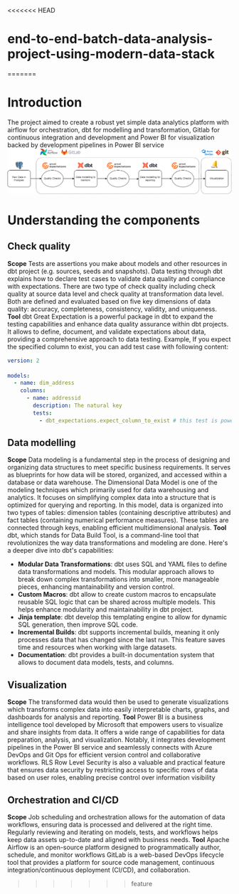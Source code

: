 <<<<<<< HEAD
# end-to-end-batch-data-analysis-project-using-modern-data-stack
=======
# Introduction
The project aimed to create a robust yet simple data analytics platform with airflow for orchestration, dbt for modelling and transformation, Gitlab for continuous integration and development and Power BI for visualization backed by development pipelines in Power BI service
![data_pipeline.png](images%2Fdata_pipeline.png)
# Understanding the components
## Check quality
**Scope**
Tests are assertions you make about models and other resources in dbt project (e.g. sources, seeds and snapshots). Data testing through dbt explains how to declare test cases to validate data quality and compliance with expectations.
There are two type of check quality including check quality at source data level and check quality at transformation data level.
Both are defined and evaluated based on five key dimensions of data quality: accuracy, completeness, consistency, validity, and uniqueness.
**Tool**
dbt Great Expectation is a powerful package in dbt to expand the testing capabilities and enhance data quality assurance within dbt projects. It allows to define, document, and validate expectations about data, providing a comprehensive approach to data testing.
Example, If you expect the specified column to exist, you can add test case with following content:
```yaml
version: 2

models:
  - name: dim_address
    columns:
      - name: addressid
        description: The natural key
        tests:
          - dbt_expectations.expect_column_to_exist # this test is powered by great-expectation library
```
## Data modelling
**Scope**
Data modeling is a fundamental step in the process of designing and organizing data structures to meet specific business requirements. It serves as blueprints for how data will be stored, organized, and accessed within a database or data warehouse. 
The Dimensional Data Model is one of the modeling techniques which primarily used for data warehousing and analytics. It focuses on simplifying complex data into a structure that is optimized for querying and reporting.
In this model, data is organized into two types of tables: dimension tables (containing descriptive attributes) and fact tables (containing numerical performance measures). These tables are connected through keys, enabling efficient multidimensional analysis.
**Tool**
dbt, which stands for Data Build Tool, is a command-line tool that revolutionizes the way data transformations and modeling are done. Here's a deeper dive into dbt's capabilities:
- **Modular Data Transformations**: dbt uses SQL and YAML files to define data transformations and models. This modular approach allows to break down complex transformations into smaller, more manageable pieces, enhancing mantainability and version control.
- **Custom Macros**: dbt allow to create custom macros to encapsulate reusable SQL logic that can be shared across multiple models. This helps enhance modularity and maintainability in dbt project.
- **Jinja template**: dbt develop this templating engine to allow for dynamic SQL generation, then improve SQL code.
- **Incremental Builds**: dbt supports incremental builds, meaning it only processes data that has changed since the last run. This feature saves time and resources when working with large datasets.
- **Documentation**: dbt provides a built-in documentation system that allows to document data models, tests, and columns.
## Visualization
**Scope**
The transformed data would then be used to generate visualizations which transforms complex data into easily interpretable charts, graphs, and dashboards for analysis and reporting.
**Tool**
Power BI is a business intelligence tool developed by Microsoft that empowers users to visualize and share insights from data. It offers a wide range of capabilities for data preparation, analysis, and visualization. Notably, it integrates development pipelines in the Power BI service and seamlessly connects with Azure DevOps and Git Ops for efficient version control and collaborative workflows.
RLS Row Level Security is also a valuable and practical feature that ensures data security by restricting access to specific rows of data based on user roles, enabling precise control over information visibility
## Orchestration and CI/CD
**Scope**
Job scheduling and orchestration allows for the automation of data workflows, ensuring data is processed and delivered at the right time.
Regularly reviewing and iterating on models, tests, and workflows helps keep data assets up-to-date and aligned with business needs.
**Tool**
Apache Airflow is an open-source platform designed to programmatically author, schedule, and monitor workflows
GitLab is a web-based DevOps lifecycle tool that provides a platform for source code management, continuous integration/continuous deployment (CI/CD), and collaboration.
>>>>>>> feature
